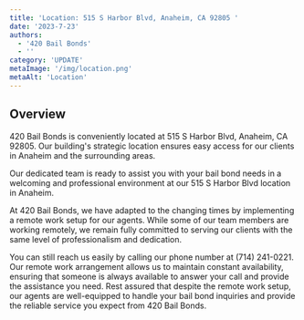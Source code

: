 ```yaml
---
title: 'Location: 515 S Harbor Blvd, Anaheim, CA 92805 '
date: '2023-7-23'
authors:
  - '420 Bail Bonds'
  - ''
category: 'UPDATE'
metaImage: '/img/location.png'
metaAlt: 'Location'
---
```


## Overview

420 Bail Bonds is conveniently located at 515 S Harbor Blvd, Anaheim, CA 92805. Our building's strategic location ensures easy access for our clients in Anaheim and the surrounding areas.  

Our dedicated team is ready to assist you with your bail bond needs in a welcoming and professional environment at our 515 S Harbor Blvd location in Anaheim.


At 420 Bail Bonds, we have adapted to the changing times by implementing a remote work setup for our agents. While some of our team members are working remotely, we remain fully committed to serving our clients with the same level of professionalism and dedication. 

You can still reach us easily by calling our phone number at (714) 241-0221. Our remote work arrangement allows us to maintain constant availability, ensuring that someone is always available to answer your call and provide the assistance you need. Rest assured that despite the remote work setup, our agents are well-equipped to handle your bail bond inquiries and provide the reliable service you expect from 420 Bail Bonds.

